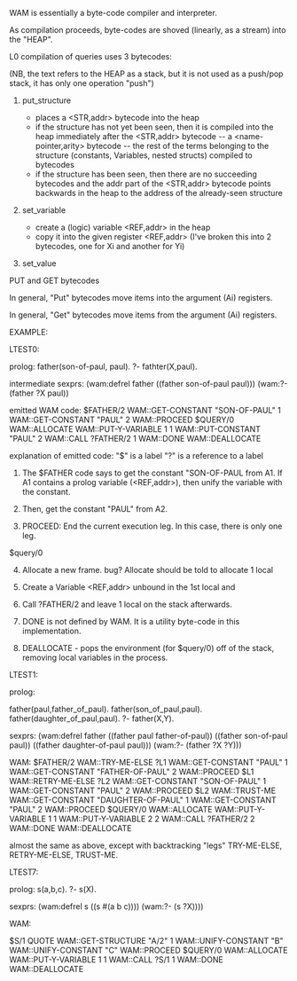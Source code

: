 WAM is essentially a byte-code compiler and interpreter.

As compilation proceeds, byte-codes are shoved (linearly, as a stream) into the "HEAP".

L0 compilation of queries uses 3 bytecodes:

(NB, the text refers to the HEAP as a stack, but it is not used as a push/pop stack, it has only one operation "push")

1. put_structure 
   - places a <STR,addr> bytecode into the heap
   - if the structure has not yet been seen, then it is compiled into the heap immediately after the <STR,addr> bytecode
      -- a <name-pointer,arity> bytecode
      -- the rest of the terms belonging to the structure (constants, Variables, nested structs) compiled to bytecodes
   - if the structure has been seen, then there are no succeeding bytecodes and the addr part of the <STR,addr> bytecode points backwards in the heap to the address of the already-seen structure

2. set_variable
   - create a (logic) variable <REF,addr> in the heap
   - copy it into the given register <REF,addr> (I've broken this into 2 bytecodes, one for Xi and another for Yi)

3. set_value


PUT and GET bytecodes

In general, "Put" bytecodes move items into the argument (Ai) registers.

In general, "Get" bytecodes move items from the argument (Ai) registers.


EXAMPLE:

LTEST0:

prolog:
  father(son-of-paul, paul).
  ?- fathter(X,paul).

intermediate sexprs:
  (wam:defrel father
          ((father son-of-paul paul)))
  (wam:?- (father ?X paul))

emitted WAM code:
$FATHER/2
  WAM::GET-CONSTANT "SON-OF-PAUL" 1 
  WAM::GET-CONSTANT "PAUL" 2 
  WAM::PROCEED 
$QUERY/0
  WAM::ALLOCATE 
  WAM::PUT-Y-VARIABLE 1 1 
  WAM::PUT-CONSTANT "PAUL" 2 
  WAM::CALL ?FATHER/2 1 
  WAM::DONE 
  WAM::DEALLOCATE 

explanation of emitted code:
"$" is a label
"?" is a reference to a label

1. The $FATHER code says to get the constant "SON-OF-PAUL from A1.  If A1 contains a prolog variable (<REF,addr>), then unify the variable with the constant.

2. Then,  get the constant "PAUL" from A2.

3. PROCEED: End the current execution leg.  In this case, there is only one leg. 

$query/0

4. Allocate a new frame.  bug? Allocate should be told to allocate 1 local

5. Create a Variable <REF,addr> unbound in the 1st local and 

6. Call ?FATHER/2 and leave 1 local on the stack afterwards.

7. DONE is not defined by WAM.  It is a utility byte-code in this implementation.

8. DEALLOCATE - pops the environment (for $query/0) off of the stack, removing local variables in the process.


LTEST1:

prolog:

father(paul,father_of_paul).
father(son_of_paul,paul).
father(daughter_of_paul,paul).
?- father(X,Y).

sexprs:
  (wam:defrel father
          ((father paul father-of-paul))
          ((father son-of-paul paul))
          ((father daughter-of-paul paul)))
  (wam:?- (father ?X ?Y)))

WAM:
$FATHER/2
  WAM::TRY-ME-ELSE ?L1 
  WAM::GET-CONSTANT "PAUL" 1 
  WAM::GET-CONSTANT "FATHER-OF-PAUL" 2 
  WAM::PROCEED 
$L1
  WAM::RETRY-ME-ELSE ?L2 
  WAM::GET-CONSTANT "SON-OF-PAUL" 1 
  WAM::GET-CONSTANT "PAUL" 2 
  WAM::PROCEED 
$L2
  WAM::TRUST-ME 
  WAM::GET-CONSTANT "DAUGHTER-OF-PAUL" 1 
  WAM::GET-CONSTANT "PAUL" 2 
  WAM::PROCEED 
$QUERY/0
  WAM::ALLOCATE 
  WAM::PUT-Y-VARIABLE 1 1 
  WAM::PUT-Y-VARIABLE 2 2 
  WAM::CALL ?FATHER/2 2 
  WAM::DONE 
  WAM::DEALLOCATE 

almost the same as above, except with backtracking "legs" TRY-ME-ELSE, RETRY-ME-ELSE, TRUST-ME.


LTEST7:

prolog:
s(a,b,c).
?- s(X).

sexprs:
  (wam:defrel s ((s #(a b c))))
  (wam:?- (s ?X))))

WAM:

$S/1
  QUOTE 
  WAM::GET-STRUCTURE "A/2" 1 
  WAM::UNIFY-CONSTANT "B" 
  WAM::UNIFY-CONSTANT "C" 
  WAM::PROCEED 
$QUERY/0
  WAM::ALLOCATE 
  WAM::PUT-Y-VARIABLE 1 1 
  WAM::CALL ?S/1 1 
  WAM::DONE 
  WAM::DEALLOCATE 
